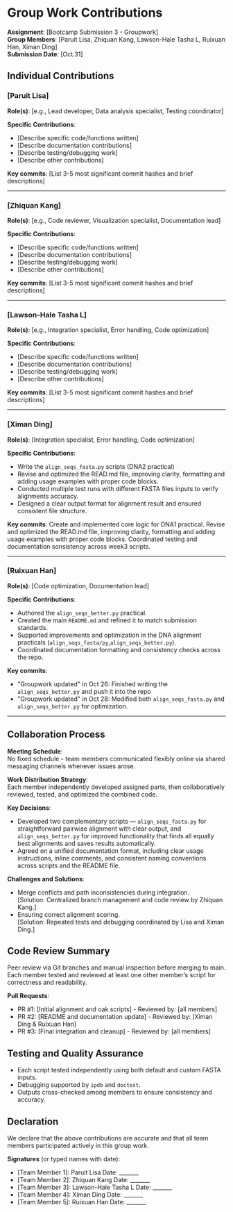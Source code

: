 # Group Work Contributions

**Assignment**: [Bootcamp Submission 3 - Groupwork]  
**Group Members**: [Paruit Lisa, Zhiquan Kang, Lawson-Hale Tasha L, Ruixuan Han, Ximan Ding]  
**Submission Date**: [Oct.31]

## Individual Contributions

### [Paruit Lisa]
**Role(s)**: [e.g., Lead developer, Data analysis specialist, Testing coordinator]

**Specific Contributions**:
- [Describe specific code/functions written]
- [Describe documentation contributions]
- [Describe testing/debugging work]
- [Describe other contributions]

**Key commits**: [List 3-5 most significant commit hashes and brief descriptions]

---

### [Zhiquan Kang]
**Role(s)**: [e.g., Code reviewer, Visualization specialist, Documentation lead]

**Specific Contributions**:
- [Describe specific code/functions written]
- [Describe documentation contributions]
- [Describe testing/debugging work]
- [Describe other contributions]

**Key commits**: [List 3-5 most significant commit hashes and brief descriptions]

---

### [Lawson-Hale Tasha L]
**Role(s)**: [e.g., Integration specialist, Error handling, Code optimization]

**Specific Contributions**:
- [Describe specific code/functions written]
- [Describe documentation contributions]
- [Describe testing/debugging work]
- [Describe other contributions]

**Key commits**: [List 3-5 most significant commit hashes and brief descriptions]

---

### [Ximan Ding]
**Role(s)**: [Integration specialist, Error handling, Code optimization]

**Specific Contributions**:
- Write the `align_seqs_fasta.py` scripts (DNA2 practical)
- Revise and optimized the READ.md file, improving clarity, formatting and adding usage examples with proper code blocks.
- Conducted multiple test runs with different FASTA files inputs to verify alignments accuracy.
- Designed a clear output format for alignment result and ensured consistent file structure.

**Key commits**: 
Create and implemented core logic for DNA1 practical. Revise and optimized the READ.md file, improving clarity, formatting and adding usage examples with proper code blocks. Coordinated testing and documentation sonsistency across week3 scripts.

---

### [Ruixuan Han]
**Role(s)**: [Code optimization, Documentation lead]

**Specific Contributions**:
- Authored the `align_seqs_better.py` practical.
- Created the main `README.md` and refined it to match submission standards.
- Supported improvements and optimization in the DNA alignment practicals (`align_seqs_fasta/py`,`align_seqs_better.py`).
- Coordinated documentation formatting and consistency checks across the repo.

**Key commits**: 
- "Groupwork updated" in Oct 26: Finished writing the `align_seqs_better.py` and push it into the repo
- "Groupwork updated" in Oct 28: Modified both `align_seqs_fasta.py` and `align_seqs_better.py` for optimization.
---

## Collaboration Process

**Meeting Schedule**:   
No fixed schedule - team members communicated flexibly online via shared messaging channels whenever issues arose.

**Work Distribution Strategy**:   
Each member independently developed assigned parts, then collaboratively reviewed, tested, and optimized the combined code.

**Key Decisions**:   
- Developed two complementary scripts — `align_seqs_fasta.py` for straightforward pairwise alignment with clear output, and `align_seqs_better.py` for improved functionality that finds all equally best alignments and saves results automatically.
- Agreed on a unified documentation format, including clear usage instructions, inline comments, and consistent naming conventions across scripts and the README file.

**Challenges and Solutions**:  
- Merge conflicts and path inconsistencies during integration.  
[Solution: Centralized branch management and code review by Zhiquan Kang.]
- Ensuring correct alignment scoring.  
[Solution: Repeated tests and debugging coordinated by Lisa and Ximan Ding.]

## Code Review Summary

Peer review via Git branches and manual inspection before merging to main. Each member tested and reviewed at least one other member’s script for correctness and readability.

**Pull Requests**:
- PR #1: [Initial alignment and oak scripts] - Reviewed by: [all members]
- PR #2: [README and documentation update] - Reviewed by: [Ximan Ding & Ruixuan Han]
- PR #3: [Final integration and cleanup] - Reviewed by: [all members]

## Testing and Quality Assurance
- Each script tested independently using both default and custom FASTA inputs.
- Debugging supported by `ipdb` and `doctest`.
- Outputs cross-checked among members to ensure consistency and accuracy.

## Declaration

We declare that the above contributions are accurate and that all team members participated actively in this group work.

**Signatures** (or typed names with date):
- [Team Member 1]: Paruit Lisa          Date: _______
- [Team Member 2]: Zhiquan Kang         Date: _______
- [Team Member 3]: Lawson-Hale Tasha L  Date: _______
- [Team Member 4]: Ximan Ding           Date: _______
- [Team Member 5]: Ruixuan Han          Date: _______
